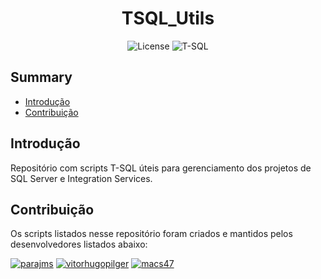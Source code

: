 <h1 align="center">TSQL_Utils</h1>

<p align="center">
<img src="https://img.shields.io/badge/License-MIT-green?style=flat" alt="License">
<img src="https://img.shields.io/badge/Language-TSQL-orange?style=flat&logo" alt="T-SQL">
</p>

## Summary

* [Introdução](#introducão)
* [Contribuição](#contribuição)

## Introdução

Repositório com scripts T-SQL úteis para gerenciamento dos projetos de SQL Server e Integration Services.

## Contribuição

Os scripts listados nesse repositório foram criados e mantidos pelos desenvolvedores listados abaixo:

[![parajms](https://github.com/parajms.png?size=50)](https://github.com/parajms)
[![vitorhugopilger](https://github.com/vitorhugopilger.png?size=50)](https://github.com/vitorhugopilger)
[![macs47](https://github.com/macs47.png?size=50)](https://github.com/macs47)
